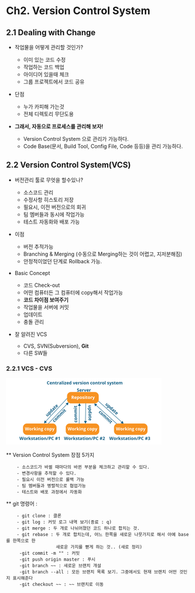 # Ch2. Version Control System

## 2.1 Dealing with Change

+ 작업물을 어떻게 관리할 것인가?
  - 이미 있는 코드 수정
  - 작업하는 코드 백업
  - 아이디어 있을때 체크
  - 그룹 프로젝트에서 코드 공유
  
+ 단점
  - 누가 카피해 가는것
  - 전체 디렉토리 무단도용
  
+ **그래서, 자동으로 프로세스를 관리해 보자!**
  - Version Control System 으로 관리가 가능하다. 
  - Code Base(문서, Build Tool, Config File, Code  등등)을 관리 가능하다.

## 2.2 Version Control System(VCS)

+ 버전관리 툴로 무엇을 할수있나?
  - 소스코드 관리
  - 수정사항 히스토리 저장
  - 필요시, 이전 버전으로의 회귀
  - 팀 멤버들과 동시에 작업가능
  - 테스트 자동화와 배포 가능

+ 이점
  - 버전 추적가능
  - Branching & Merging (수동으로 Merging하는 것이 어렵고, 지저분해짐)
  - 안정적이었던 단계로 Rollback 가능.

+ Basic Concept
  - 코드 Check-out
  - 어떤 컴퓨터든 그 컴퓨터에 copy해서 작업가능
  - **코드 차이점 보여주기**
  - 작업물을 서버에 커밋
  - 업데이트
  - 충돌 관리

+ 잘 알려진 VCS
  - CVS, SVN(Subversion), **Git**
  - 다른 SW들
  
### 2.2.1 VCS - CVS

<img src="images/OSP_Ch2_1.png"/>
  

** Version Control System 장점 5가지

        - 소스코드가 바뀔 때마다의 바뀐 부분을 체크하고 관리할 수 있다.
        - 변경사항을 추적할 수 있다.
        - 필요시 이전 버전으로 롤백 가능
        - 팀 멤버들과 병렬적으로 협업가능
        - 테스트와 배포 과정에서 자동화

** git 명령어 : 

        - git clone : 클론
        - git log : 커밋 로그 내역 보기(종료 : q)
        - git merge : 두 개로 나뉘어졌던 코드 하나로 합치는 것. 
        - git rebase : 두 개로 합치는데, 어느 한쪽을 새로운 나뭇가지로 해서 아예 base를 한쪽으로 한
                       새로운 가지를 뻗게 하는 것.. (새로 정리)
         -git commit -m "" : 커밋
         -git push origin master : 푸시
         -git branch ~~ : 새로운 브랜치 개설
         -git branch --all : 모든 브랜치 목록 보기. 그중에서도 현재 브랜치 어떤 것인지 표시해준다
         -git checkout ~~ : ~~ 브랜치로 이동
               
